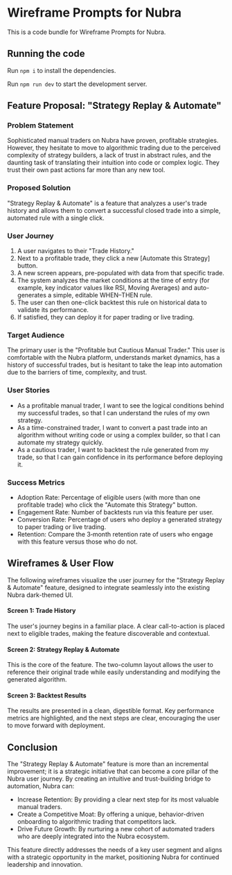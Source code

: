 
  # Wireframe Prompts for Nubra

  This is a code bundle for Wireframe Prompts for Nubra.

  ## Running the code

  Run `npm i` to install the dependencies.

  Run `npm run dev` to start the development server.
  
  ## Feature Proposal: "Strategy Replay & Automate"
  
  ### Problem Statement
  Sophisticated manual traders on Nubra have proven, profitable strategies. However, they hesitate to move to algorithmic trading due to the perceived complexity of strategy builders, a lack of trust in abstract rules, and the daunting task of translating their intuition into code or complex logic. They trust their own past actions far more than any new tool.
  
  ### Proposed Solution
  "Strategy Replay & Automate" is a feature that analyzes a user's trade history and allows them to convert a successful closed trade into a simple, automated rule with a single click.
  
  ### User Journey
  1. A user navigates to their "Trade History."
  2. Next to a profitable trade, they click a new [Automate this Strategy] button.
  3. A new screen appears, pre-populated with data from that specific trade.
  4. The system analyzes the market conditions at the time of entry (for example, key indicator values like RSI, Moving Averages) and auto-generates a simple, editable WHEN–THEN rule.
  5. The user can then one-click backtest this rule on historical data to validate its performance.
  6. If satisfied, they can deploy it for paper trading or live trading.
  
  ### Target Audience
  The primary user is the "Profitable but Cautious Manual Trader." This user is comfortable with the Nubra platform, understands market dynamics, has a history of successful trades, but is hesitant to take the leap into automation due to the barriers of time, complexity, and trust.
  
  ### User Stories
  - As a profitable manual trader, I want to see the logical conditions behind my successful trades, so that I can understand the rules of my own strategy.
  - As a time-constrained trader, I want to convert a past trade into an algorithm without writing code or using a complex builder, so that I can automate my strategy quickly.
  - As a cautious trader, I want to backtest the rule generated from my trade, so that I can gain confidence in its performance before deploying it.
  
  ### Success Metrics
  - Adoption Rate: Percentage of eligible users (with more than one profitable trade) who click the "Automate this Strategy" button.
  - Engagement Rate: Number of backtests run via this feature per user.
  - Conversion Rate: Percentage of users who deploy a generated strategy to paper trading or live trading.
  - Retention: Compare the 3‑month retention rate of users who engage with this feature versus those who do not.
  
  ## Wireframes & User Flow
  The following wireframes visualize the user journey for the "Strategy Replay & Automate" feature, designed to integrate seamlessly into the existing Nubra dark-themed UI.
  
  #### Screen 1: Trade History
  The user's journey begins in a familiar place. A clear call-to-action is placed next to eligible trades, making the feature discoverable and contextual.
  
 
  
  #### Screen 2: Strategy Replay & Automate
  This is the core of the feature. The two-column layout allows the user to reference their original trade while easily understanding and modifying the generated algorithm.
  
  
  
  #### Screen 3: Backtest Results
  The results are presented in a clean, digestible format. Key performance metrics are highlighted, and the next steps are clear, encouraging the user to move forward with deployment.
  

  
  ## Conclusion
  The "Strategy Replay & Automate" feature is more than an incremental improvement; it is a strategic initiative that can become a core pillar of the Nubra user journey. By creating an intuitive and trust-building bridge to automation, Nubra can:
  
  - Increase Retention: By providing a clear next step for its most valuable manual traders.
  - Create a Competitive Moat: By offering a unique, behavior-driven onboarding to algorithmic trading that competitors lack.
  - Drive Future Growth: By nurturing a new cohort of automated traders who are deeply integrated into the Nubra ecosystem.
  
  This feature directly addresses the needs of a key user segment and aligns with a strategic opportunity in the market, positioning Nubra for continued leadership and innovation.